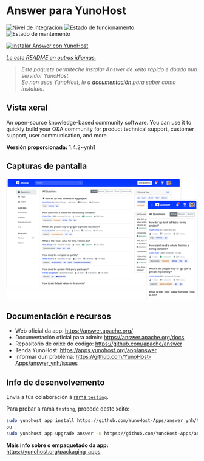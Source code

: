 <!--
NOTA: Este README foi creado automáticamente por <https://github.com/YunoHost/apps/tree/master/tools/readme_generator>
NON debe editarse manualmente.
-->

# Answer para YunoHost

[![Nivel de integración](https://apps.yunohost.org/badge/integration/answer)](https://ci-apps.yunohost.org/ci/apps/answer/)
![Estado de funcionamento](https://apps.yunohost.org/badge/state/answer)
![Estado de mantemento](https://apps.yunohost.org/badge/maintained/answer)

[![Instalar Answer con YunoHost](https://install-app.yunohost.org/install-with-yunohost.svg)](https://install-app.yunohost.org/?app=answer)

*[Le este README en outros idiomas.](./ALL_README.md)*

> *Este paquete permíteche instalar Answer de xeito rápido e doado nun servidor YunoHost.*  
> *Se non usas YunoHost, le a [documentación](https://yunohost.org/install) para saber como instalalo.*

## Vista xeral

An open-source knowledge-based community software. You can use it to quickly build your Q&A community for product technical support, customer support, user communication, and more.


**Versión proporcionada:** 1.4.2~ynh1

## Capturas de pantalla

![Captura de pantalla de Answer](./doc/screenshots/screenshot.png)

## Documentación e recursos

- Web oficial da app: <https://answer.apache.org/>
- Documentación oficial para admin: <https://answer.apache.org/docs>
- Repositorio de orixe do código: <https://github.com/apache/answer>
- Tenda YunoHost: <https://apps.yunohost.org/app/answer>
- Informar dun problema: <https://github.com/YunoHost-Apps/answer_ynh/issues>

## Info de desenvolvemento

Envía a túa colaboración á [rama `testing`](https://github.com/YunoHost-Apps/answer_ynh/tree/testing).

Para probar a rama `testing`, procede deste xeito:

```bash
sudo yunohost app install https://github.com/YunoHost-Apps/answer_ynh/tree/testing --debug
ou
sudo yunohost app upgrade answer -u https://github.com/YunoHost-Apps/answer_ynh/tree/testing --debug
```

**Máis info sobre o empaquetado da app:** <https://yunohost.org/packaging_apps>
